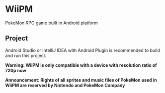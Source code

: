 # WiiPM
PokeMon RPG game built in Android platform

## Project
Android Studio or IntelliJ IDEA with Android Plugin is recommended to build and run this project.

__Warning: WiiPM is only compatible with a device with resolution ratio of 720p now__

__Announcement: Rights of all sprites and music files of PokeMon used in WiiPM are reserved by Nintendo and PokeMon Company__

